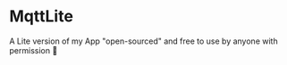 # MqttLite
A Lite version of my App "open-sourced" and free to use by anyone with permission :eyes:
